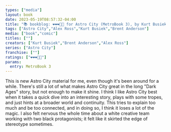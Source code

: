 ```yaml
---
types: ["media"]
layout: book
date: 2023-05-19T08:57:32-04:00
title: "📚 bookblog: ❤️❤️❤️🖤🖤 for Astro City (MetroBook 3), by Kurt Busiek, Brent Anderson, and Alex Ross"
tags: ["Astro City","Alex Ross","Kurt Busiek","Brent Anderson"]
media: ["book","comic"]
titles: [""]
creators: ["Kurt Busiek","Brent Anderson","Alex Ross"]
series: ["Astro City"]
franchise: [""]
ratings: ["❤️❤️❤️🖤🖤"]
params:
  entry: MetroBook 3
---
```

This is new Astro City material for me, even though it's been around for a while. There's still a lot of what makes Astro City great in the long "Dark Ages" story, but not enough to make it shine. I think I like Astro City best when it takes a quick dive into an interesting story, plays with some tropes, and just hints at a broader world and continuity. This tries to explain too much and be too connected, and in doing so, I think it loses a lot of the magic. I also felt nervous the whole time about a white creative team working with two black protagonists; it felt like it skirted the edge of stereotype sometimes.
